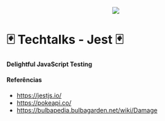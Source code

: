 
<p align="center">
  <img src="https://cdn.auth0.com/blog/testing-react-with-jest/logo.png" align="center">
</p>

# 🃏  Techtalks - Jest 🃏

#### Delightful JavaScript Testing


#### Referências
* https://jestjs.io/
* https://pokeapi.co/
* https://bulbapedia.bulbagarden.net/wiki/Damage
